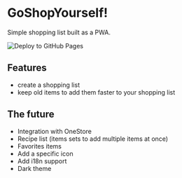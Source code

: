 # GoShopYourself!

Simple shopping list built as a PWA.

![Deploy to GitHub Pages](https://github.com/kuroidoruido/GoShopYourself/workflows/Deploy%20to%20GitHub%20Pages/badge.svg)

## Features

-   create a shopping list
-   keep old items to add them faster to your shopping list

## The future

-   Integration with OneStore
-   Recipe list (items sets to add multiple items at once)
-   Favorites items
-   Add a specific icon
-   Add i18n support
-   Dark theme
